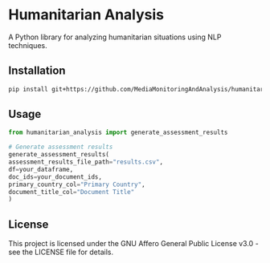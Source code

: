 # Humanitarian Analysis

A Python library for analyzing humanitarian situations using NLP techniques.

## Installation

```bash
pip install git+https://github.com/MediaMonitoringAndAnalysis/humanitarian-analysis.git
```

## Usage

```python
from humanitarian_analysis import generate_assessment_results

# Generate assessment results
generate_assessment_results(
assessment_results_file_path="results.csv",
df=your_dataframe,
doc_ids=your_document_ids,
primary_country_col="Primary Country",
document_title_col="Document Title"
)
```


## License

This project is licensed under the GNU Affero General Public License v3.0 - see the LICENSE file for details.